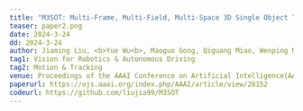 ```yaml
---
title: "M3SOT: Multi-Frame, Multi-Field, Multi-Space 3D Single Object Tracking" 
teaser: paper2.png
date: 2024-3-24
dd: 2024-3-24
author: Jiaming Liu, <b>Yue Wu<b>, Maoguo Gong, Qiguang Miao, Wenping Ma, Cai Xu, Can Qin
tag1: Vision for Robotics & Autonomous Driving
tag2: Motion & Tracking
venue: Proceedings of the AAAI Conference on Artificial Intelligence(AAAI)
paperurl: https://ojs.aaai.org/index.php/AAAI/article/view/28152
codeurl: https://github.com/liujia99/M3SOT
---
```


